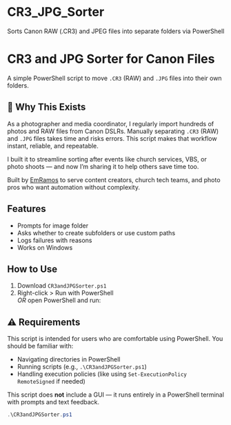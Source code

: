 # CR3_JPG_Sorter
Sorts Canon RAW (.CR3) and JPEG files into separate folders via PowerShell


# CR3 and JPG Sorter for Canon Files

A simple PowerShell script to move `.CR3` (RAW) and `.JPG` files into their own folders.

## 🤔 Why This Exists

As a photographer and media coordinator, I regularly import hundreds of photos and RAW files from Canon DSLRs. Manually separating `.CR3` (RAW) and `.JPG` files takes time and risks errors. This script makes that workflow instant, reliable, and repeatable.

I built it to streamline sorting after events like church services, VBS, or photo shoots — and now I’m sharing it to help others save time too.

Built by [EmRamos](https://github.com/EmRamos) to serve content creators, church tech teams, and photo pros who want automation without complexity.

## Features

- Prompts for image folder
- Asks whether to create subfolders or use custom paths
- Logs failures with reasons
- Works on Windows

## How to Use

1. Download `CR3andJPGSorter.ps1`
2. Right-click > Run with PowerShell  
   *OR* open PowerShell and run:

## ⚠️ Requirements

This script is intended for users who are comfortable using PowerShell. You should be familiar with:

- Navigating directories in PowerShell
- Running scripts (e.g., `.\CR3andJPGSorter.ps1`)
- Handling execution policies (like using `Set-ExecutionPolicy RemoteSigned` if needed)

This script does **not** include a GUI — it runs entirely in a PowerShell terminal with prompts and text feedback.


```powershell
.\CR3andJPGSorter.ps1


